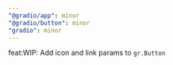 ```yaml
---
"@gradio/app": minor
"@gradio/button": minor
"gradio": minor
---
```


feat:WIP: Add icon and link params to `gr.Button`
